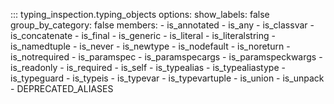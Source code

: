 ::: typing_inspection.typing_objects
    options:
      show_labels: false
      group_by_category: false
      members:
        - is_annotated
        - is_any
        - is_classvar
        - is_concatenate
        - is_final
        - is_generic
        - is_literal
        - is_literalstring
        - is_namedtuple
        - is_never
        - is_newtype
        - is_nodefault
        - is_noreturn
        - is_notrequired
        - is_paramspec
        - is_paramspecargs
        - is_paramspeckwargs
        - is_readonly
        - is_required
        - is_self
        - is_typealias
        - is_typealiastype
        - is_typeguard
        - is_typeis
        - is_typevar
        - is_typevartuple
        - is_union
        - is_unpack
        - DEPRECATED_ALIASES
